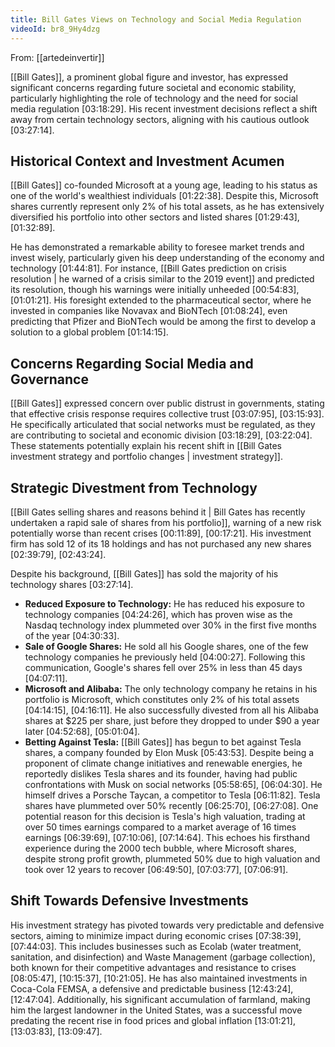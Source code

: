```yaml
---
title: Bill Gates Views on Technology and Social Media Regulation
videoId: br8_9Hy4dzg
---
```


From: [[artedeinvertir]] <br/> 

[[Bill Gates]], a prominent global figure and investor, has expressed significant concerns regarding future societal and economic stability, particularly highlighting the role of technology and the need for social media regulation <a class="yt-timestamp" data-t="03:18:29">[03:18:29]</a>. His recent investment decisions reflect a shift away from certain technology sectors, aligning with his cautious outlook <a class="yt-timestamp" data-t="03:27:14">[03:27:14]</a>.

## Historical Context and Investment Acumen

[[Bill Gates]] co-founded Microsoft at a young age, leading to his status as one of the world's wealthiest individuals <a class="yt-timestamp" data-t="01:22:38">[01:22:38]</a>. Despite this, Microsoft shares currently represent only 2% of his total assets, as he has extensively diversified his portfolio into other sectors and listed shares <a class="yt-timestamp" data-t="01:29:43">[01:29:43]</a>, <a class="yt-timestamp" data-t="01:32:89">[01:32:89]</a>.

He has demonstrated a remarkable ability to foresee market trends and invest wisely, particularly given his deep understanding of the economy and technology <a class="yt-timestamp" data-t="01:44:81">[01:44:81]</a>. For instance, [[Bill Gates prediction on crisis resolution | he warned of a crisis similar to the 2019 event]] and predicted its resolution, though his warnings were initially unheeded <a class="yt-timestamp" data-t="00:54:83">[00:54:83]</a>, <a class="yt-timestamp" data-t="01:01:21">[01:01:21]</a>. His foresight extended to the pharmaceutical sector, where he invested in companies like Novavax and BioNTech <a class="yt-timestamp" data-t="01:08:24">[01:08:24]</a>, even predicting that Pfizer and BioNTech would be among the first to develop a solution to a global problem <a class="yt-timestamp" data-t="01:14:15">[01:14:15]</a>.

## Concerns Regarding Social Media and Governance

[[Bill Gates]] expressed concern over public distrust in governments, stating that effective crisis response requires collective trust <a class="yt-timestamp" data-t="03:07:95">[03:07:95]</a>, <a class="yt-timestamp" data-t="03:15:93">[03:15:93]</a>. He specifically articulated that social networks must be regulated, as they are contributing to societal and economic division <a class="yt-timestamp" data-t="03:18:29">[03:18:29]</a>, <a class="yt-timestamp" data-t="03:22:04">[03:22:04]</a>. These statements potentially explain his recent shift in [[Bill Gates investment strategy and portfolio changes | investment strategy]].

## Strategic Divestment from Technology

[[Bill Gates selling shares and reasons behind it | Bill Gates has recently undertaken a rapid sale of shares from his portfolio]], warning of a new risk potentially worse than recent crises <a class="yt-timestamp" data-t="00:11:89">[00:11:89]</a>, <a class="yt-timestamp" data-t="00:17:21">[00:17:21]</a>. His investment firm has sold 12 of its 18 holdings and has not purchased any new shares <a class="yt-timestamp" data-t="02:39:79">[02:39:79]</a>, <a class="yt-timestamp" data-t="02:43:24">[02:43:24]</a>.

Despite his background, [[Bill Gates]] has sold the majority of his technology shares <a class="yt-timestamp" data-t="03:27:14">[03:27:14]</a>.
*   **Reduced Exposure to Technology:** He has reduced his exposure to technology companies <a class="yt-timestamp" data-t="04:24:26">[04:24:26]</a>, which has proven wise as the Nasdaq technology index plummeted over 30% in the first five months of the year <a class="yt-timestamp" data-t="04:30:33">[04:30:33]</a>.
*   **Sale of Google Shares:** He sold all his Google shares, one of the few technology companies he previously held <a class="yt-timestamp" data-t="04:00:27">[04:00:27]</a>. Following this communication, Google's shares fell over 25% in less than 45 days <a class="yt-timestamp" data-t="04:07:11">[04:07:11]</a>.
*   **Microsoft and Alibaba:** The only technology company he retains in his portfolio is Microsoft, which constitutes only 2% of his total assets <a class="yt-timestamp" data-t="04:14:15">[04:14:15]</a>, <a class="yt-timestamp" data-t="04:16:11">[04:16:11]</a>. He also successfully divested from all his Alibaba shares at $225 per share, just before they dropped to under $90 a year later <a class="yt-timestamp" data-t="04:52:68">[04:52:68]</a>, <a class="yt-timestamp" data-t="05:01:04">[05:01:04]</a>.
*   **Betting Against Tesla:** [[Bill Gates]] has begun to bet against Tesla shares, a company founded by Elon Musk <a class="yt-timestamp" data-t="05:43:53">[05:43:53]</a>. Despite being a proponent of climate change initiatives and renewable energies, he reportedly dislikes Tesla shares and its founder, having had public confrontations with Musk on social networks <a class="yt-timestamp" data-t="05:58:65">[05:58:65]</a>, <a class="yt-timestamp" data-t="06:04:30">[06:04:30]</a>. He himself drives a Porsche Taycan, a competitor to Tesla <a class="yt-timestamp" data-t="06:11:82">[06:11:82]</a>. Tesla shares have plummeted over 50% recently <a class="yt-timestamp" data-t="06:25:70">[06:25:70]</a>, <a class="yt-timestamp" data-t="06:27:08">[06:27:08]</a>. One potential reason for this decision is Tesla's high valuation, trading at over 50 times earnings compared to a market average of 16 times earnings <a class="yt-timestamp" data-t="06:39:69">[06:39:69]</a>, <a class="yt-timestamp" data-t="07:10:06">[07:10:06]</a>, <a class="yt-timestamp" data-t="07:14:64">[07:14:64]</a>. This echoes his firsthand experience during the 2000 tech bubble, where Microsoft shares, despite strong profit growth, plummeted 50% due to high valuation and took over 12 years to recover <a class="yt-timestamp" data-t="06:49:50">[06:49:50]</a>, <a class="yt-timestamp" data-t="07:03:77">[07:03:77]</a>, <a class="yt-timestamp" data-t="07:06:91">[07:06:91]</a>.

## Shift Towards Defensive Investments

His investment strategy has pivoted towards very predictable and defensive sectors, aiming to minimize impact during economic crises <a class="yt-timestamp" data-t="07:38:39">[07:38:39]</a>, <a class="yt-timestamp" data-t="07:44:03">[07:44:03]</a>. This includes businesses such as Ecolab (water treatment, sanitation, and disinfection) and Waste Management (garbage collection), both known for their competitive advantages and resistance to crises <a class="yt-timestamp" data-t="08:05:47">[08:05:47]</a>, <a class="yt-timestamp" data-t="10:15:37">[10:15:37]</a>, <a class="yt-timestamp" data-t="10:21:05">[10:21:05]</a>. He has also maintained investments in Coca-Cola FEMSA, a defensive and predictable business <a class="yt-timestamp" data-t="12:43:24">[12:43:24]</a>, <a class="yt-timestamp" data-t="12:47:04">[12:47:04]</a>. Additionally, his significant accumulation of farmland, making him the largest landowner in the United States, was a successful move predating the recent rise in food prices and global inflation <a class="yt-timestamp" data-t="13:01:21">[13:01:21]</a>, <a class="yt-timestamp" data-t="13:03:83">[13:03:83]</a>, <a class="yt-timestamp" data-t="13:09:47">[13:09:47]</a>.